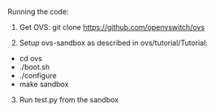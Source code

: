 Running the code:

1. Get OVS: git clone https://github.com/openvswitch/ovs

2. Setup ovs-sandbox as described in ovs/tutorial/Tutorial:

  - cd ovs
  - ./boot.sh
  - ./configure
  - make sandbox

3. Run test.py from the sandbox
